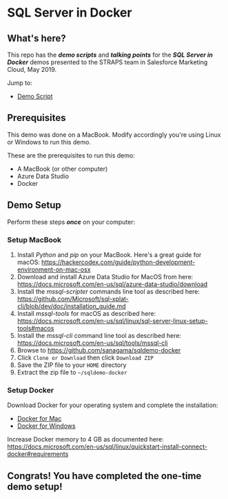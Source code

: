 # SQL Server in Docker

## What's here?

This repo has the ***demo scripts*** and ***talking points*** for the ***SQL Server in Docker*** demos presented to the STRAPS team in Salesforce Marketing Cloud, May 2019.

Jump to:
- [Demo Script](https://github.com/sanagama/sqldemo-docker/blob/master/demo-script.md)

## Prerequisites

This demo was done on a MacBook. Modify accordingly you're using Linux or Windows to run this demo.

These are the prerequisites to run this demo:
- A MacBook (or other computer)
- Azure Data Studio
- Docker

## Demo Setup

Perform these steps ***once*** on your computer:

### Setup MacBook

1. Install *Python* and *pip* on your MacBook. Here's a great guide for macOS: <https://hackercodex.com/guide/python-development-environment-on-mac-osx>
1. Download and install Azure Data Studio for MacOS from here: <https://docs.microsoft.com/en-us/sql/azure-data-studio/download>
1. Install the *mssql-scripter* commands line tool as described here: <https://github.com/Microsoft/sql-xplat-cli/blob/dev/doc/installation_guide.md>
1. Install *mssql-tools* for macOS as described here: <https://docs.microsoft.com/en-us/sql/linux/sql-server-linux-setup-tools#macos>
1. Install the *mssql-cli* command line tool as described here: <https://docs.microsoft.com/en-us/sql/tools/mssql-cli>
1. Browse to <https://github.com/sanagama/sqldemo-docker>
1. Click ```Clone or Download``` then click ```Download ZIP```
1. Save the ZIP file to your ```HOME``` directory
1. Extract the zip file to ```~/sqldemo-docker```

### Setup Docker

Download Docker for your operating system and complete the installation:
- [Docker for Mac](https://www.docker.com/docker-mac)
- [Docker for Windows](https://www.docker.com/docker-windows)

Increase Docker memory to 4 GB as documented here:
<https://docs.microsoft.com/en-us/sql/linux/quickstart-install-connect-docker#requirements>


## Congrats! You have completed the one-time demo setup!

